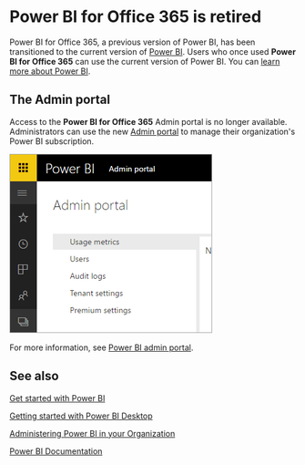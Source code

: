 ﻿<properties
   pageTitle="Power BI for Office 365 is retired"
   description="Power BI for Office 365 is retired, learn how to use and administer today's Power BI."
   services="powerbi"
   documentationCenter=""
   authors="davidiseminger"
   manager="mblythe"
   backup="amandacofsky"
   editor=""
   tags=""
   qualityFocus="no"
   qualityDate=""/>
<tags
   ms.service="powerbi"
   ms.devlang="NA"
   ms.topic="article"
   ms.tgt_pltfrm="NA"
   ms.workload="powerbi"
   ms.date="05/31/2017"
   ms.author="davidi"/>

# Power BI for Office 365 is retired

Power BI for Office 365, a previous version of Power BI, has been transitioned to the current version of [Power BI](https://powerbi.microsoft.com). Users who once used **Power BI for Office 365** can use the current version of Power BI. You can [learn more about Power BI](powerbi-service-get-started.md).

## The Admin portal

Access to the **Power BI for Office 365** Admin portal is no longer available. Administrators can use the new [Admin portal](https://app.powerbi.com/admin-portal) to manage their organization's Power BI subscription.

![](media/powerbi-admin-portal/powerbi-admin-landing-page.png)

For more information, see [Power BI admin portal](powerbi-admin-portal.md).

## See also

[Get started with Power BI](powerbi-service-get-started.md)

[Getting started with Power BI Desktop](powerbi-desktop-getting-started.md)

[Administering Power BI in your Organization](powerbi-admin-administering-power-bi-in-your-organization.md)

[Power BI Documentation](powerbi-landing-page.md)
